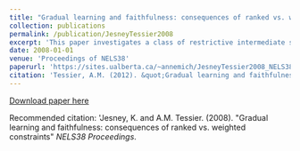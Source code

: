```yaml
---
title: "Gradual learning and faithfulness: consequences of ranked vs. weighted constraints"
collection: publications
permalink: /publication/JesneyTessier2008
excerpt: 'This paper investigates a class of restrictive intermediate stages that emerge during L1 phonological acquisition, and argues that these stages are naturally accounted for within a gradual learning model that uses weighted constraints. The particular type of pattern of interest here – Intermediate Faithfulness (IF) stages – involves the preservation of marked structures just in privileged environments. We illustrate this with data from Bat-El (2007), which shows the innovation of morphologically-sensitive phonology during the acquisition of Hebrew.'
date: 2008-01-01
venue: 'Proceedings of NELS38'
paperurl: 'https://sites.ualberta.ca/~annemich/JesneyTessier2008_NELS38paper.pdf'
citation: 'Tessier, A.M. (2012). &quot;Gradual learning and faithfulness: consequences of ranked vs. weighted constraints&quot; <i>NELS38 Proceedings</i>.'
---
```


[Download paper here](https://sites.ualberta.ca/~annemich/JesneyTessier2008_NELS38paper.pdf)

Recommended citation: 'Jesney, K. and A.M. Tessier. (2008). "Gradual learning and faithfulness: consequences of ranked vs. weighted constraints" <i>NELS38 Proceedings</i>.

